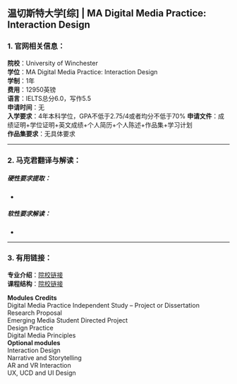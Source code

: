## 温切斯特大学[综] | MA Digital Media Practice: Interaction Design


### 1. 官网相关信息：

**院校**：University of Winchester  
**学位**：MA Digital Media Practice: Interaction Design   
**学制**：1年  
**费用**：12950英镑  
**语言**：IELTS总分6.0，写作5.5     
**申请时间**：无  
**入学要求**：4年本科学位，GPA不低于2.75/4或者均分不低于70%
**申请文件**：成绩证明+学位证明+英文成绩+个人简历+个人陈述+作品集+学习计划  
**作品集要求**：无具体要求


---


### 2. 马克君翻译与解读：

##### 硬性要求提取：
- 


##### 软性要求解读：
- 


---


### 3. 有用链接：

**专业介绍**：[院校链接](http://www.arts.ac.uk/lcc/courses/postgraduate/ma-user-experience-design/)  
**课程结构**：[院校链接](http://www.arts.ac.uk/lcc/courses/postgraduate/ma-user-experience-design/) 

**Modules Credits**  
Digital Media Practice Independent Study – Project or Dissertation  
Research Proposal  
Emerging Media Student Directed Project  
Design Practice  
Digital Media Principles  
**Optional modules**	  
Interaction Design  
Narrative and Storytelling   
AR and VR Interaction  
UX, UCD and UI Design  


 
